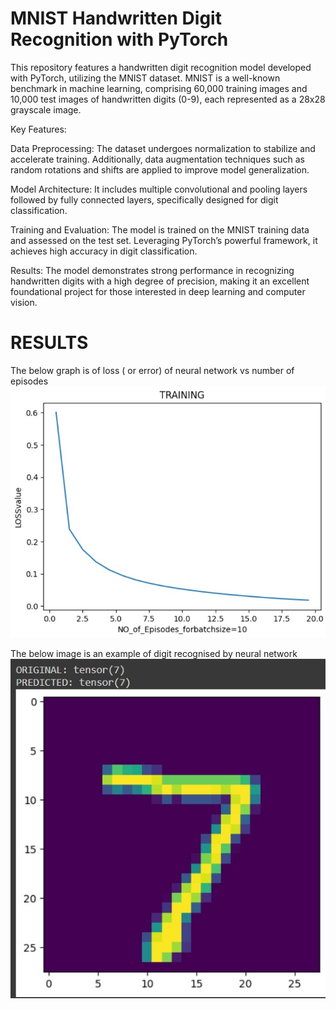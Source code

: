 # MNIST Handwritten Digit Recognition with PyTorch

This repository features a handwritten digit recognition model developed with PyTorch, utilizing the MNIST dataset. MNIST is a well-known benchmark in machine learning, comprising 60,000 training images and 10,000 test images of handwritten digits (0-9), each represented as a 28x28 grayscale image.

Key Features:

Data Preprocessing: The dataset undergoes normalization to stabilize and accelerate training. Additionally, data augmentation techniques such as random rotations and shifts are applied to improve model generalization.

Model Architecture: It includes multiple convolutional and pooling layers followed by fully connected layers, specifically designed for digit classification.

Training and Evaluation: The model is trained on the MNIST training data and assessed on the test set. Leveraging PyTorch’s powerful framework, it achieves high accuracy in digit classification.

Results: The model demonstrates strong performance in recognizing handwritten digits with a high degree of precision, making it an excellent foundational project for those interested in deep learning and computer vision.


# RESULTS
The below graph is of loss ( or error) of neural network vs number of episodes 
![Training Graph](Mnist_training_graph.jpeg)


The below image is an example of digit recognised by neural network
![Digit predicted by neural network](Digit_MNIST.jpeg)
